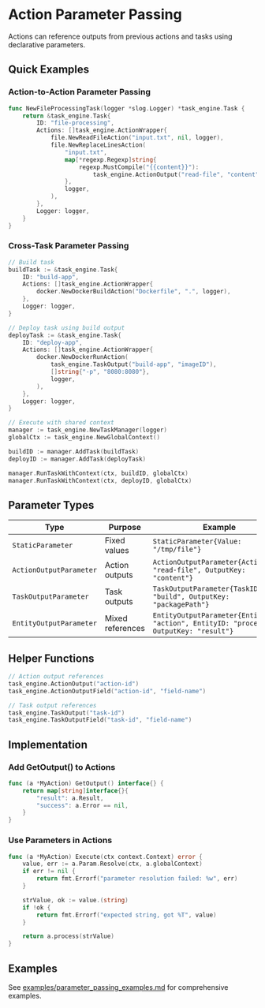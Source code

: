 # Action Parameter Passing

Actions can reference outputs from previous actions and tasks using declarative parameters.

## Quick Examples

### Action-to-Action Parameter Passing

```go
func NewFileProcessingTask(logger *slog.Logger) *task_engine.Task {
    return &task_engine.Task{
        ID: "file-processing",
        Actions: []task_engine.ActionWrapper{
            file.NewReadFileAction("input.txt", nil, logger),
            file.NewReplaceLinesAction(
                "input.txt",
                map[*regexp.Regexp]string{
                    regexp.MustCompile("{{content}}"):
                        task_engine.ActionOutput("read-file", "content"),
                },
                logger,
            ),
        },
        Logger: logger,
    }
}
```

### Cross-Task Parameter Passing

```go
// Build task
buildTask := &task_engine.Task{
    ID: "build-app",
    Actions: []task_engine.ActionWrapper{
        docker.NewDockerBuildAction("Dockerfile", ".", logger),
    },
    Logger: logger,
}

// Deploy task using build output
deployTask := &task_engine.Task{
    ID: "deploy-app",
    Actions: []task_engine.ActionWrapper{
        docker.NewDockerRunAction(
            task_engine.TaskOutput("build-app", "imageID"),
            []string{"-p", "8080:8080"},
            logger,
        ),
    },
    Logger: logger,
}

// Execute with shared context
manager := task_engine.NewTaskManager(logger)
globalCtx := task_engine.NewGlobalContext()

buildID := manager.AddTask(buildTask)
deployID := manager.AddTask(deployTask)

manager.RunTaskWithContext(ctx, buildID, globalCtx)
manager.RunTaskWithContext(ctx, deployID, globalCtx)
```

## Parameter Types

| Type                    | Purpose          | Example                                                                                 |
| ----------------------- | ---------------- | --------------------------------------------------------------------------------------- |
| `StaticParameter`       | Fixed values     | `StaticParameter{Value: "/tmp/file"}`                                                   |
| `ActionOutputParameter` | Action outputs   | `ActionOutputParameter{ActionID: "read-file", OutputKey: "content"}`                    |
| `TaskOutputParameter`   | Task outputs     | `TaskOutputParameter{TaskID: "build", OutputKey: "packagePath"}`                        |
| `EntityOutputParameter` | Mixed references | `EntityOutputParameter{EntityType: "action", EntityID: "process", OutputKey: "result"}` |

## Helper Functions

```go
// Action output references
task_engine.ActionOutput("action-id")
task_engine.ActionOutputField("action-id", "field-name")

// Task output references
task_engine.TaskOutput("task-id")
task_engine.TaskOutputField("task-id", "field-name")
```

## Implementation

### Add GetOutput() to Actions

```go
func (a *MyAction) GetOutput() interface{} {
    return map[string]interface{}{
        "result": a.Result,
        "success": a.Error == nil,
    }
}
```

### Use Parameters in Actions

```go
func (a *MyAction) Execute(ctx context.Context) error {
    value, err := a.Param.Resolve(ctx, a.globalContext)
    if err != nil {
        return fmt.Errorf("parameter resolution failed: %w", err)
    }

    strValue, ok := value.(string)
    if !ok {
        return fmt.Errorf("expected string, got %T", value)
    }

    return a.process(strValue)
}
```

## Examples

See [examples/parameter_passing_examples.md](examples/parameter_passing_examples.md) for comprehensive examples.
